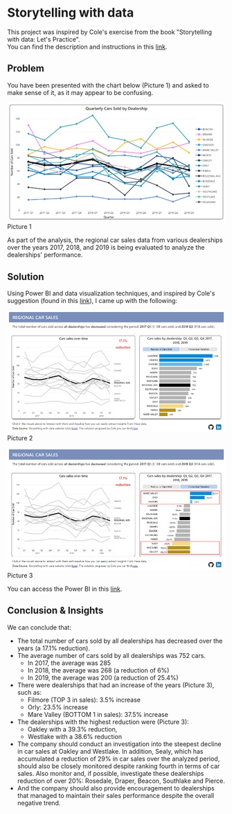# Storytelling with data

This project was inspired by Cole's exercise from the book "Storytelling with data: Let's Practice". <br>
You can find the description and instructions in this [link](https://community.storytellingwithdata.com/exercises/one-little-changeand-a-redesign). 

## **Problem** 

You have been presented with the chart below (Picture 1) and asked to make sense of it, as it may appear to be confusing.

![Screenshot](Picture1.png)
Picture 1

As part of the analysis, the regional car sales data from various dealerships over the years 2017, 2018, and 2019 is being evaluated to analyze the dealerships' performance.

## **Solution** 

Using Power BI and data visualization techniques, and inspired by Cole's suggestion (found in this [link](https://community.storytellingwithdata.com/discover/5a9b65dd-2c0d-4fed-895b-879238735939/images?seed=3f44ed8a)), I came up with the following:

![Screenshot](Picture2.png)
Picture 2

![Screenshot](Picture3.png)
Picture 3

You can access the Power BI in this [link]().

## **Conclusion & Insights** 

We can conclude that: 
* The total number of cars sold by all dealerships has decreased over the years (a 17.1% reduction).
* The average number of cars sold by all dealerships was 752 cars.
  - In 2017, the average was 285
  - In 2018, the average was 268 (a reduction of 6%)
  - In 2019, the average was 200 (a reduction of 25.4%) 
* There were dealerships that had an increase of the years (Picture 3), such as:
  - Filmore (TOP 3 in sales): 3.5% increase
  - Orly: 23.5% increase 
  - Mare Valley (BOTTOM 1 in sales): 37.5% increase 
* The dealerships with the highest reduction were (Picture 3): 
  - Oakley with a 39.3% reduction, 
  - Westlake with a 38.6% reduction 
* The company should conduct an investigation into the steepest decline in car sales at Oakley and Westlake. In addition, Sealy, which has accumulated a reduction of 29% in car sales over the analyzed period, should also be closely monitored despite ranking fourth in terms of car sales. Also monitor and, if possible, investigate these dealerships reduction of over 20%: Rosedale, Draper, Beacon, Southlake and Pierce. 
* And the company should also provide encouragement to dealerships that managed to maintain their sales performance despite the overall negative trend.
